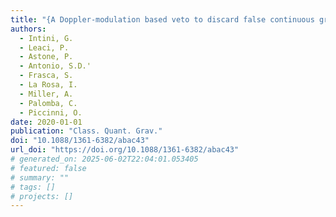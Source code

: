 ```yaml
---
title: "{A Doppler-modulation based veto to discard false continuous gravitational-wave candidates}"
authors:
  - Intini, G.
  - Leaci, P.
  - Astone, P.
  - Antonio, S.D.'
  - Frasca, S.
  - La Rosa, I.
  - Miller, A.
  - Palomba, C.
  - Piccinni, O.
date: 2020-01-01
publication: "Class. Quant. Grav."
doi: "10.1088/1361-6382/abac43"
url_doi: "https://doi.org/10.1088/1361-6382/abac43"
# generated_on: 2025-06-02T22:04:01.053405
# featured: false
# summary: ""
# tags: []
# projects: []
---
```

